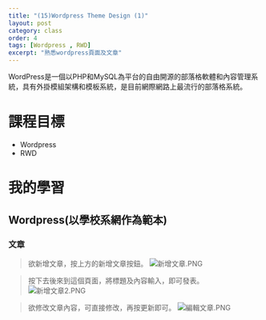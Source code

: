 ```yaml
---
title: "(15)Wordpress Theme Design (1)"
layout: post
category: class
order: 4
tags: [Wordpress , RWD]
excerpt: "熟悉wordpress頁面及文章"
---
```

WordPress是一個以PHP和MySQL為平台的自由開源的部落格軟體和內容管理系統，具有外掛模組架構和模板系統，是目前網際網路上最流行的部落格系統。

# 課程目標
- Wordpress
- RWD

# 我的學習

## Wordpress(以學校系網作為範本)

### 文章

> 欲新增文章，按上方的新增文章按鈕。
![新增文章.PNG](https://i.loli.net/2018/01/06/5a50e8dded4cf.png)

> 按下去後來到這個頁面，將標題及內容輸入，即可發表。
![新增文章2.PNG](https://i.loli.net/2018/01/06/5a50e8de022a5.png)

> 欲修改文章內容，可直接修改，再按更新即可。
![編輯文章.PNG](https://i.loli.net/2018/01/06/5a50e8de08767.png)












[1]: https://github.com/        "GitHub"
[2]: https://pages.github.com/  "GitHub Pages"
[3]: https://jekyllrb.com/      "Jekyll"
[4]: http://markdown.tw         "Markdown文件"
[5]: http://dillinger.io/       "Dillinger"








